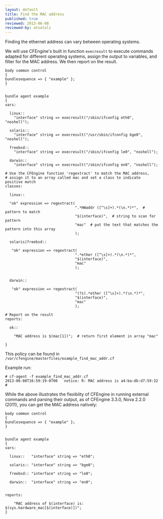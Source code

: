 ```yaml
---
layout: default
title: Find the MAC address
published: true
reviewed: 2013-06-08
reviewed-by: atsaloli
---
```


Finding the ethernet address can vary between operating systems.

We will use CFEngine's built in function `execresult` to execute commands
adapted for different operating systems, assign the output to variables,
and filter for the MAC address. We then report on the result.

```cf3
body common control
{
bundlesequence => { "example" };
}


bundle agent example
{
vars:

  linux::
    "interface" string => execresult("/sbin/ifconfig eth0", "noshell");

  solaris::
    "interface" string => execresult("/usr/sbin/ifconfig bge0", "noshell");

  freebsd::
    "interface" string => execresult("/sbin/ifconfig le0", "noshell");

  darwin::
    "interface" string => execresult("/sbin/ifconfig en0", "noshell");

# Use the CFEngine function 'regextract' to match the MAC address,
# assign it to an array called mac and set a class to indicate positive match
classes:

  linux::

  "ok" expression => regextract(
                                ".*HWaddr ([^\s]+).*(\n.*)*",  # pattern to match
                                "$(interface)",  # string to scan for pattern
                                "mac"  # put the text that matches the pattern into this array
                                );

  solaris|freebsd::

   "ok" expression => regextract(
                                ".*ether ([^\s]+).*(\n.*)*",
                                "$(interface)",
                                "mac"
                                );


  darwin::

   "ok" expression => regextract(
                                "(?s).*ether ([^\s]+).*(\n.*)*",
                                "$(interface)",
                                "mac"
                                );

# Report on the result
reports:

  ok::

    "MAC address is $(mac[1])";  # return first element in array "mac"

}
```

This policy can be found in `/var/cfengine/masterfiles/example_find_mac_addr.cf`

Example run:

```
# cf-agent -f example_find_mac_addr.cf
2013-06-08T16:59:19-0700   notice: R: MAC address is a4:ba:db:d7:59:32
#
```

While the above illustrates the flexiblity of CFEngine in
running external commands and parsing their output,
as of CFEngine 3.3.0, Nova 2.2.0 (2011), you can get the MAC
address natively:

```cf3
body common control
{
bundlesequence => { "example" };
}


bundle agent example
{
vars:

  linux::   "interface" string => "eth0";

  solaris:: "interface" string => "bge0";

  freebsd:: "interface" string => "le0";

  darwin::  "interface" string => "en0";


reports:

    "MAC address of $(interface) is: $(sys.hardware_mac[$(interface)])";
}
```
